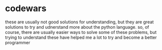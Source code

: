 # codewars

these are usually not good solutions for understanding, but they are great solutions to try and udnerstand more about the python language.
so, of course, there are usually easier ways to solve some of these problems, but trying to understand these have helped me a lot to try and become a better programmer
